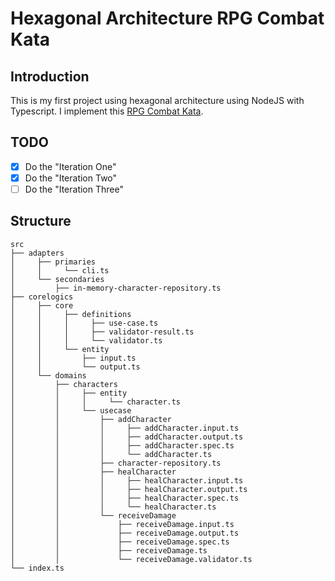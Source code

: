 # Hexagonal Architecture RPG Combat Kata


## Introduction
This is my first project using hexagonal architecture using NodeJS with Typescript. I implement this [RPG Combat Kata](https://github.com/ardalis/kata-catalog/blob/master/katas/RPG%20Combat.md).


## TODO

- [x] Do the "Iteration One"
- [x] Do the "Iteration Two"
- [ ] Do the "Iteration Three"

## Structure

```
src
├── adapters
│     ├── primaries
│     │     └── cli.ts
│     └── secondaries
│         ├── in-memory-character-repository.ts
├── corelogics
│     ├── core
│     │     ├── definitions
│     │     │     ├── use-case.ts
│     │     │     ├── validator-result.ts
│     │     │     └── validator.ts
│     │     └── entity
│     │         ├── input.ts
│     │         └── output.ts
│     └── domains
│         ├── characters
│         │     ├── entity
│         │     │     └── character.ts
│         │     └── usecase
│         │         ├── addCharacter
│         │         │     ├── addCharacter.input.ts
│         │         │     ├── addCharacter.output.ts
│         │         │     ├── addCharacter.spec.ts
│         │         │     └── addCharacter.ts
│         │         ├── character-repository.ts
│         │         ├── healCharacter
│         │         │     ├── healCharacter.input.ts
│         │         │     ├── healCharacter.output.ts
│         │         │     ├── healCharacter.spec.ts
│         │         │     └── healCharacter.ts
│         │         └── receiveDamage
│         │             ├── receiveDamage.input.ts
│         │             ├── receiveDamage.output.ts
│         │             ├── receiveDamage.spec.ts
│         │             ├── receiveDamage.ts
│         │             └── receiveDamage.validator.ts
└── index.ts

```
